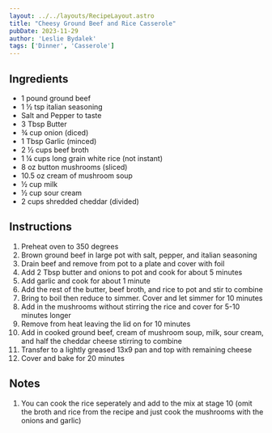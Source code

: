 ```yaml
---
layout: ../../layouts/RecipeLayout.astro
title: "Cheesy Ground Beef and Rice Casserole"
pubDate: 2023-11-29
author: 'Leslie Bydalek'
tags: ['Dinner', 'Casserole']
---
```


<h2 class='text-2xl py-4'>Ingredients</h2>
<ul class='list-disc ms-4 ps-4 py-2'>
    <li>1 pound ground beef</li>
    <li>1 ½ tsp italian seasoning</li>
    <li>Salt and Pepper to taste</li>
    <li>3 Tbsp Butter</li>
    <li>¾ cup onion (diced)</li>
    <li>1 Tbsp Garlic (minced)</li>
    <li>2 ½ cups beef broth</li>
    <li>1 ¼ cups long grain white rice (not instant)</li>
    <li>8 oz button mushrooms (sliced)</li>
    <li>10.5 oz cream of mushroom soup</li>
    <li>½ cup milk</li>
    <li>½ cup sour cream</li>
    <li>2 cups shredded cheddar (divided)</li>
</ul>
<h2 class='text-2xl py-4'>Instructions</h2>
<ol class='list-decimal ms-4 ps-4 py-2'>
    <li>Preheat oven to 350 degrees</li>
    <li>Brown ground beef in large pot with salt, pepper, and italian seasoning</li>
    <li>Drain beef and remove from pot to a plate and cover with foil</li>
    <li>Add 2 Tbsp butter and onions to pot and cook for about 5 minutes</li>
    <li>Add garlic and cook for about 1 minute</li>
    <li>Add the rest of the butter, beef broth, and rice to pot and stir to combine</li>
    <li>Bring to boil then reduce to simmer.  Cover and let simmer for 10 minutes</li>
    <li>Add in the mushrooms without stirring the rice and cover for 5-10 minutes longer</li>
    <li>Remove from heat leaving the lid on for 10 minutes</li>
    <li>Add in cooked ground beef, cream of mushroom soup, milk, sour cream, and half the cheddar cheese stirring to combine</li>
    <li>Transfer to a lightly greased 13x9 pan and top with remaining cheese</li>
    <li>Cover and bake for 20 minutes</li>
</ol>
<h2 class='text-2xl py-4'>Notes</h2>
<ol class='list-decimal ms-4 ps-4 py-2'>
    <li>You can cook the rice seperately and add to the mix at stage 10 (omit the broth and rice from the recipe and just cook the mushrooms with the onions and garlic)</li>
</ol>